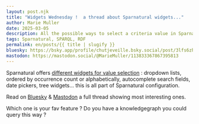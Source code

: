```yaml
---
layout: post.njk
title: "Widgets Wednesday !  a thread about Sparnatural widgets..."
author: Marie Muller
date: 2025-03-05
description: All the possible ways to select a criteria value in Sparnatural !
tags: Sparnatural, SPARQL, RDF
permalink: en/posts/{{ title | slugify }}
bluesky: https://bsky.app/profile/chutjeveille.bsky.social/post/3lfs6zh7ub22k
mastodon: https://mastodon.social/@MarieMuller/113833367867395813
---
```


Sparnatural offers [different widgets for value selection](https://docs.sparnatural.eu/widgets.html) : dropdown lists, ordered by occurrence count or alphabetically, autocomplete search fields, date pickers, tree widgets... this is all part of Sparnatural configuration.

Read on [Bluesky](https://bsky.app/profile/chutjeveille.bsky.social/post/3lfs6zh7ub22k) & [Mastodon](https://mastodon.social/@MarieMuller/113833367867395813) a full thread showing most interesting ones.

Which one is your fav feature ?
Do you have a knowledgegraph you could query this way ?